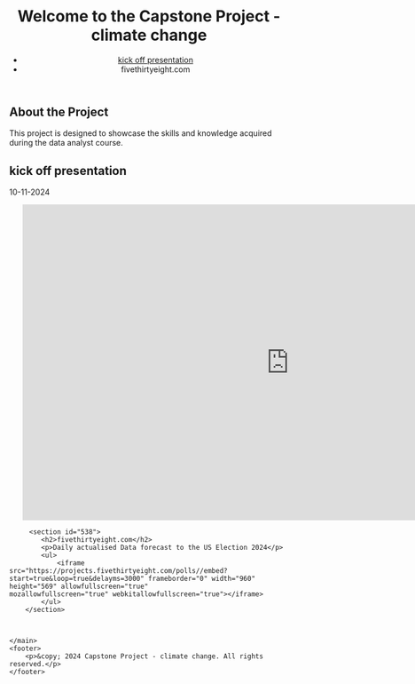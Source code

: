 
<body>
    <header>
        <h1>Welcome to the Capstone Project - climate change</h1>
        <nav>
            <ul>
                <li><a href="#kick_off">kick off presentation</a></li>
                <li><a href="#538"></a>fivethirtyeight.com</li>
            </ul>
        </nav>
    </header>
    <main>
        <section id="about">
            <h2>About the Project</h2>
            <p>This project is designed to showcase the skills and knowledge acquired during the data analyst course.</p>
        </section>
        <section id="kick_off">
            <h2>kick off presentation</h2>
            <p>10-11-2024</p>
            <ul>
                <iframe src="https://docs.google.com/presentation/d/e/2PACX-1vTbJwEkgX0n9XImghjGs-wpSVCqqFIdgt0B7jjQJ34NRtKaTXCqJoc-X9FYO7sSc4lo85qCKvw6wADh/embed?start=true&loop=true&delayms=3000" frameborder="0" width="960" height="569" allowfullscreen="true" mozallowfullscreen="true" webkitallowfullscreen="true"></iframe>
            </ul>
        </section>

         <section id="538">
            <h2>fivethirtyeight.com</h2>
            <p>Daily actualised Data forecast to the US Election 2024</p>
            <ul>
                <iframe src="https://projects.fivethirtyeight.com/polls//embed?start=true&loop=true&delayms=3000" frameborder="0" width="960" height="569" allowfullscreen="true"                     mozallowfullscreen="true" webkitallowfullscreen="true"></iframe>
            </ul>
        </section>
        

       
    </main>
    <footer>
        <p>&copy; 2024 Capstone Project - climate change. All rights reserved.</p>
    </footer>
</body>
